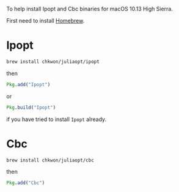 To help install Ipopt and Cbc binaries for macOS 10.13 High Sierra.

First need to install [Homebrew](https://brew.sh).

# Ipopt

```bash
brew install chkwon/juliaopt/ipopt
```
then
```julia
Pkg.add("Ipopt")
```
or
```julia
Pkg.build("Ipopt")
```
if you have tried to install `Ipopt` already.

# Cbc

```bash
brew install chkwon/juliaopt/cbc
```
then
```julia
Pkg.add("Cbc")
```
```
